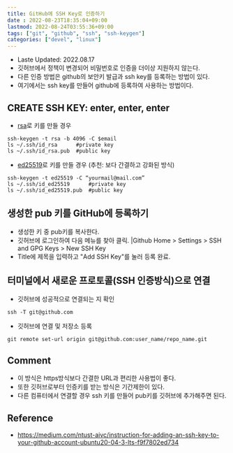 ```yaml
---
title: GitHub에 SSH Key로 인증하기
date : 2022-08-23T18:35:04+09:00
lastmod: 2022-08-24T03:55:36+09:00 
tags: ["git", "github", "ssh", "ssh-keygen"]
categories: ["devel", "linux"]
---
```

  
* Laste Updated: 2022.08.17
* 깃허브에서 정책이 변경되어 비밀번호로 인증을 더이상 지원하지 않는다.
* 다른 인증 방법은 github의 보안키 발급과 ssh key를 등록하는 방법이 있다.
* 여기에서는 ssh key를 만들어 github에 등록하여 사용하는 방법이다.

## CREATE SSH KEY: enter, enter, enter

* [rsa](rsa)로 키를 만들 경우
```console
ssh-keygen -t rsa -b 4096 -C $email
ls ~/.ssh/id_rsa      #private key
ls ~/.ssh/id_rsa.pub  #public key
```

* [ed25519](ed25519)로 키를 만들 경우 (추천: 보다 간결하고 강화된 방식)
```console
ssh-keygen -t ed25519 -C “yourmail@mail.com”
ls ~/.ssh/id_ed25519      #private key
ls ~/.ssh/id_ed25519.pub  #public key
```

## 생성한 pub 키를 GitHub에 등록하기

* 생성한 키 중 pub키를 복사한다.
* 깃허브에 로그인하여 다음 메뉴를 찾아 클릭.
	|Github Home > Settings > SSH and GPG Keys > New SSH Key
* Title에 제목을 입력하고 "Add SSH Key"를 눌러 등록 완료.

## 터미널에서 새로운 프로토콜(SSH 인증방식)으로 연결

* 깃허브에 성공적으로 연결되는 지 확인
```console
ssh -T git@github.com
```

* 깃허브에 연결 및 저장소 등록
```console
git remote set-url origin git@github.com:user_name/repo_name.git
```

## Comment

* 이 방식은 https방식보다 간결한 URL과 편리한 사용법이 좋다.
* 또한 깃허브로부터 인증키를 받는 방식은 기간제한이 있다. 
* 다른 컴퓨터에서 연결할 경우 ssh 키를 만들어 pub키를 깃허브에 추가해주면 된다.

## Reference

* <https://medium.com/ntust-aivc/instruction-for-adding-an-ssh-key-to-your-github-account-ubuntu20-04-3-lts-f9f7802ed734>

